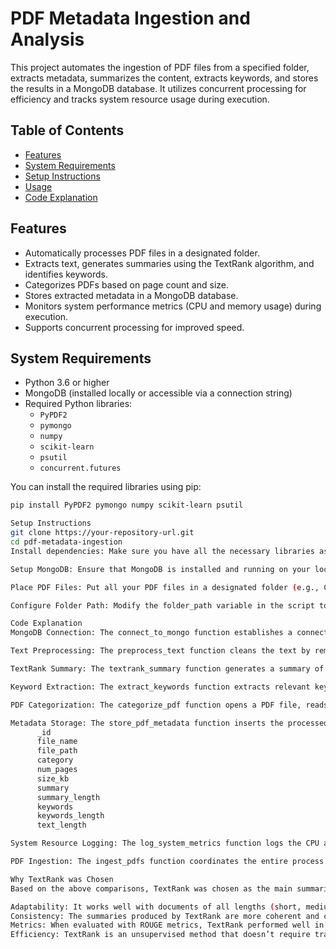 # PDF Metadata Ingestion and Analysis

This project automates the ingestion of PDF files from a specified folder, extracts metadata, summarizes the content, extracts keywords, and stores the results in a MongoDB database. It utilizes concurrent processing for efficiency and tracks system resource usage during execution.

## Table of Contents
- [Features](#features)
- [System Requirements](#system-requirements)
- [Setup Instructions](#setup-instructions)
- [Usage](#usage)
- [Code Explanation](#code-explanation)

## Features
- Automatically processes PDF files in a designated folder.
- Extracts text, generates summaries using the TextRank algorithm, and identifies keywords.
- Categorizes PDFs based on page count and size.
- Stores extracted metadata in a MongoDB database.
- Monitors system performance metrics (CPU and memory usage) during execution.
- Supports concurrent processing for improved speed.

## System Requirements
- Python 3.6 or higher
- MongoDB (installed locally or accessible via a connection string)
- Required Python libraries:
  - `PyPDF2`
  - `pymongo`
  - `numpy`
  - `scikit-learn`
  - `psutil`
  - `concurrent.futures`
  
You can install the required libraries using pip:
```bash
pip install PyPDF2 pymongo numpy scikit-learn psutil

Setup Instructions
git clone https://your-repository-url.git
cd pdf-metadata-ingestion
Install dependencies: Make sure you have all the necessary libraries as mentioned in the system requirements.

Setup MongoDB: Ensure that MongoDB is installed and running on your local machine. The default connection string used in the code is mongodb://localhost:27017/. If your MongoDB server is running on a different host or port, adjust the connection string accordingly in the connect_to_mongo function.

Place PDF Files: Put all your PDF files in a designated folder (e.g., C:/Users/madam/OneDrive/Desktop/pdf_task).

Configure Folder Path: Modify the folder_path variable in the script to point to the folder containing your PDFs.

Code Explanation
MongoDB Connection: The connect_to_mongo function establishes a connection to a MongoDB database and returns the specified collection.

Text Preprocessing: The preprocess_text function cleans the text by removing punctuation and converting it to lowercase.

TextRank Summary: The textrank_summary function generates a summary of the input text using the TextRank algorithm, leveraging the TfidfVectorizer to compute sentence similarities.

Keyword Extraction: The extract_keywords function extracts relevant keywords from the text, utilizing TF-IDF scores to identify the most significant terms.

PDF Categorization: The categorize_pdf function opens a PDF file, reads its content, extracts text, generates a summary and keywords, and categorizes the PDF based on its page count.

Metadata Storage: The store_pdf_metadata function inserts the processed metadata into the MongoDB collection, the terms that were included in meta data are:-
      _id
      file_name
      file_path
      category
      num_pages
      size_kb
      summary
      summary_length
      keywords
      keywords_length
      text_length

System Resource Logging: The log_system_metrics function logs the CPU and memory usage during the execution.

PDF Ingestion: The ingest_pdfs function coordinates the entire process. It collects PDF files, processes them concurrently, stores metadata in MongoDB, and logs system metrics.

Why TextRank was Chosen
Based on the above comparisons, TextRank was chosen as the main summarization algorithm because:

Adaptability: It works well with documents of all lengths (short, medium, and long), providing summaries that match the size of the document, which is crucial for the diverse nature of PDFs we are working with.
Consistency: The summaries produced by TextRank are more coherent and contextually accurate compared to other algorithms like n-grams or clustering.
Metrics: When evaluated with ROUGE metrics, TextRank performed well in both precision and recall, particularly for longer documents, where other methods struggled.
Efficiency: TextRank is an unsupervised method that doesn’t require training data, making it a computationally efficient choice for this task

